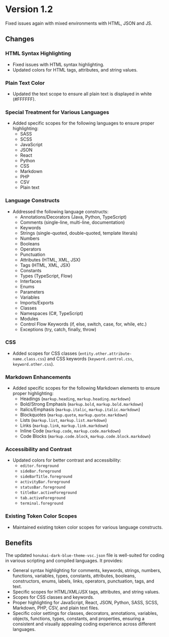# Version 1.2
Fixed issues again with mixed environments with HTML, JSON and JS.
## Changes

### HTML Syntax Highlighting
- Fixed issues with HTML syntax highlighting.
- Updated colors for HTML tags, attributes, and string values.

### Plain Text Color
- Updated the text scope to ensure all plain text is displayed in white (#FFFFFF).

### Special Treatment for Various Languages
- Added specific scopes for the following languages to ensure proper highlighting:
  - SASS
  - SCSS
  - JavaScript
  - JSON
  - React
  - Python
  - CSS
  - Markdown
  - PHP
  - CSV
  - Plain text

### Language Constructs
- Addressed the following language constructs:
  - Annotations/Decorators (Java, Python, TypeScript)
  - Comments (single-line, multi-line, documentation)
  - Keywords
  - Strings (single-quoted, double-quoted, template literals)
  - Numbers
  - Booleans
  - Operators
  - Punctuation
  - Attributes (HTML, XML, JSX)
  - Tags (HTML, XML, JSX)
  - Constants
  - Types (TypeScript, Flow)
  - Interfaces
  - Enums
  - Parameters
  - Variables
  - Imports/Exports
  - Classes
  - Namespaces (C#, TypeScript)
  - Modules
  - Control Flow Keywords (if, else, switch, case, for, while, etc.)
  - Exceptions (try, catch, finally, throw)

### CSS
- Added scopes for CSS classes (`entity.other.attribute-name.class.css`) and CSS keywords (`keyword.control.css`, `keyword.other.css`).

### Markdown Enhancements
- Added specific scopes for the following Markdown elements to ensure proper highlighting:
  - Headings (`markup.heading`, `markup.heading.markdown`)
  - Bold/Strong Emphasis (`markup.bold`, `markup.bold.markdown`)
  - Italics/Emphasis (`markup.italic`, `markup.italic.markdown`)
  - Blockquotes (`markup.quote`, `markup.quote.markdown`)
  - Lists (`markup.list`, `markup.list.markdown`)
  - Links (`markup.link`, `markup.link.markdown`)
  - Inline Code (`markup.code`, `markup.code.markdown`)
  - Code Blocks (`markup.code.block`, `markup.code.block.markdown`)

### Accessibility and Contrast
- Updated colors for better contrast and accessibility:
  - `editor.foreground`
  - `sideBar.foreground`
  - `sideBarTitle.foreground`
  - `activityBar.foreground`
  - `statusBar.foreground`
  - `titleBar.activeForeground`
  - `tab.activeForeground`
  - `terminal.foreground`

### Existing Token Color Scopes
- Maintained existing token color scopes for various language constructs.

## Benefits
The updated `honukai-dark-blue-theme-vsc.json` file is well-suited for coding in various scripting and compiled languages. It provides:

- General syntax highlighting for comments, keywords, strings, numbers, functions, variables, types, constants, attributes, booleans, constructors, enums, labels, links, operators, punctuation, tags, and text.
- Specific scopes for HTML/XML/JSX tags, attributes, and string values.
- Scopes for CSS classes and keywords.
- Proper highlighting for JavaScript, React, JSON, Python, SASS, SCSS, Markdown, PHP, CSV, and plain text files.
- Specific color settings for classes, decorators, annotations, variables, objects, functions, types, constants, and properties, ensuring a consistent and visually appealing coding experience across different languages.
